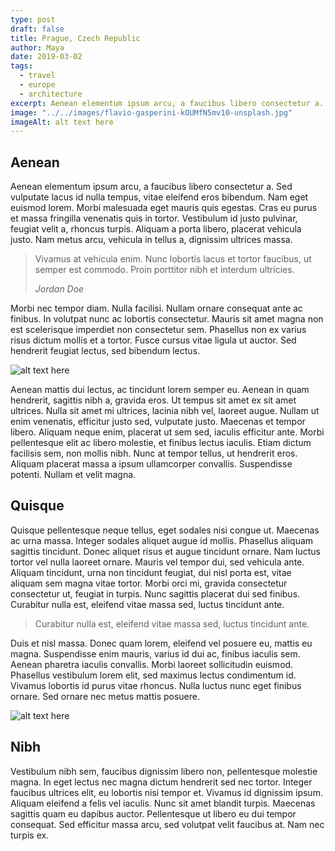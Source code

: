 ```yaml
---
type: post
draft: false
title: Prague, Czech Republic
author: Maya
date: 2019-03-02
tags:
  - travel
  - europe
  - architecture
excerpt: Aenean elementum ipsum arcu, a faucibus libero consectetur a. Sed vulputate lacus id nulla tempus, vitae eleifend eros bibendum. Nam eget euismod lorem.
image: "../../images/flavio-gasperini-kOUMfN5mv10-unsplash.jpg"
imageAlt: alt text here
---
```


## Aenean

Aenean elementum ipsum arcu, a faucibus libero consectetur a. Sed vulputate lacus id nulla tempus, vitae eleifend eros bibendum. Nam eget euismod lorem. Morbi malesuada eget mauris quis egestas. Cras eu purus et massa fringilla venenatis quis in tortor. Vestibulum id justo pulvinar, feugiat velit a, rhoncus turpis. Aliquam a porta libero, placerat vehicula justo. Nam metus arcu, vehicula in tellus a, dignissim ultrices massa.

> Vivamus at vehicula enim. Nunc lobortis lacus et tortor faucibus, ut semper est commodo. Proin porttitor nibh et interdum ultricies.
>
> <cite>Jordan Doe</cite>

Morbi nec tempor diam. Nulla facilisi. Nullam ornare consequat ante ac finibus. In volutpat nunc ac lobortis consectetur. Mauris sit amet magna non est scelerisque imperdiet non consectetur sem. Phasellus non ex varius risus dictum mollis et a tortor. Fusce cursus vitae ligula ut auctor. Sed hendrerit feugiat lectus, sed bibendum lectus.

![alt text here](../../images/dmitry-goykolov-q0AtbGIOb5k-unsplash.jpg)

Aenean mattis dui lectus, ac tincidunt lorem semper eu. Aenean in quam hendrerit, sagittis nibh a, gravida eros. Ut tempus sit amet ex sit amet ultrices. Nulla sit amet mi ultrices, lacinia nibh vel, laoreet augue. Nullam ut enim venenatis, efficitur justo sed, vulputate justo. Maecenas et tempor libero. Aliquam neque enim, placerat ut sem sed, iaculis efficitur ante. Morbi pellentesque elit ac libero molestie, et finibus lectus iaculis. Etiam dictum facilisis sem, non mollis nibh. Nunc at tempor tellus, ut hendrerit eros. Aliquam placerat massa a ipsum ullamcorper convallis. Suspendisse potenti. Nullam et velit magna.

## Quisque

Quisque pellentesque neque tellus, eget sodales nisi congue ut. Maecenas ac urna massa. Integer sodales aliquet augue id mollis. Phasellus aliquam sagittis tincidunt. Donec aliquet risus et augue tincidunt ornare. Nam luctus tortor vel nulla laoreet ornare. Mauris vel tempor dui, sed vehicula ante. Aliquam tincidunt, urna non tincidunt feugiat, dui nisl porta est, vitae aliquam sem magna vitae tortor. Morbi orci mi, gravida consectetur consectetur ut, feugiat in turpis. Nunc sagittis placerat dui sed finibus. Curabitur nulla est, eleifend vitae massa sed, luctus tincidunt ante.

> Curabitur nulla est, eleifend vitae massa sed, luctus tincidunt ante.

Duis et nisl massa. Donec quam lorem, eleifend vel posuere eu, mattis eu magna. Suspendisse enim mauris, varius id dui ac, finibus iaculis sem. Aenean pharetra iaculis convallis. Morbi laoreet sollicitudin euismod. Phasellus vestibulum lorem elit, sed maximus lectus condimentum id. Vivamus lobortis id purus vitae rhoncus. Nulla luctus nunc eget finibus ornare. Sed ornare nec metus mattis posuere.

![alt text here](../../images/dmitry-goykolov-X8Vo9rGVPS8-unsplash.jpg)

## Nibh

Vestibulum nibh sem, faucibus dignissim libero non, pellentesque molestie magna. In eget lectus nec magna dictum hendrerit sed nec tortor. Integer faucibus ultrices elit, eu lobortis nisi tempor et. Vivamus id dignissim ipsum. Aliquam eleifend a felis vel iaculis. Nunc sit amet blandit turpis. Maecenas sagittis quam eu dapibus auctor. Pellentesque ut libero eu dui tempor consequat. Sed efficitur massa arcu, sed volutpat velit faucibus at. Nam nec turpis ex.
